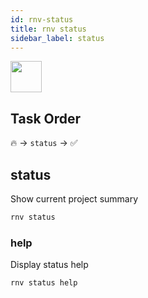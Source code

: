 ```yaml
---
id: rnv-status
title: rnv status
sidebar_label: status
---
```


<img src="https://renative.org/img/ic_cli.png" width=50 height=50 />

## Task Order

🔥 -> `status` ->  ✅

## status

Show current project summary

```bash
rnv status
```

### help

Display status help

```bash
rnv status help
```
